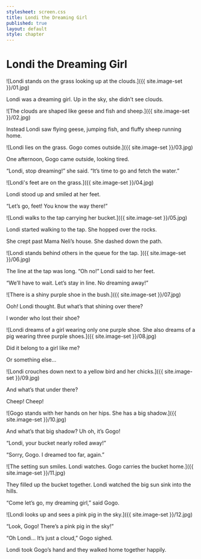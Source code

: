 ```yaml
---
stylesheet: screen.css
title: Londi the Dreaming Girl
published: true
layout: default
style: chapter
---
```


# Londi the Dreaming Girl

![Londi stands on the grass looking up at the clouds.]({{ site.image-set }}/01.jpg)

Londi was a dreaming girl. Up in the sky, she didn’t see clouds.

![The clouds are shaped like geese and fish and sheep.]({{ site.image-set }}/02.jpg)

Instead Londi saw flying geese, jumping fish, and fluffy sheep running home.

![Londi lies on the grass. Gogo comes outside.]({{ site.image-set }}/03.jpg)

One afternoon, Gogo came outside, looking tired.

“Londi, stop dreaming!” she said. “It’s time to go and fetch the water.”

![Londi's feet are on the grass.]({{ site.image-set }}/04.jpg)

Londi stood up and smiled at her feet.

“Let’s go, feet! You know the way there!”

![Londi walks to the tap carrying her bucket.]({{ site.image-set }}/05.jpg)

Londi started walking to the tap. She hopped over the rocks.

She crept past Mama Neli’s house. She dashed down the path.

![Londi stands behind others in the queue for the tap. ]({{ site.image-set }}/06.jpg)

The line at the tap was long. “Oh no!” Londi said to her feet. 

“We’ll have to wait. Let’s stay in line. No dreaming away!”

![There is a shiny purple shoe in the bush.]({{ site.image-set }}/07.jpg)

Ooh! Londi thought. But what’s that shining over there? 

I wonder who lost their shoe?

![Londi dreams of a girl wearing only one purple shoe. She also dreams of a pig wearing three purple shoes.]({{ site.image-set }}/08.jpg)

Did it belong to a girl like me? 

Or something else...

![Londi crouches down next to a yellow bird and her chicks.]({{ site.image-set }}/09.jpg)

And what’s that under there?

Cheep! Cheep!

![Gogo stands with her hands on her hips. She has a big shadow.]({{ site.image-set }}/10.jpg)

And what’s that big shadow? Uh oh, it’s Gogo!

“Londi, your bucket nearly rolled away!”

“Sorry, Gogo. I dreamed too far, again.”

![The setting sun smiles. Londi watches. Gogo carries the bucket home.]({{ site.image-set }}/11.jpg)

They filled up the bucket together. Londi watched the big sun sink into the hills.

“Come let’s go, my dreaming girl,” said Gogo.

![Londi looks up and sees a pink pig in the sky.]({{ site.image-set }}/12.jpg)

“Look, Gogo! There’s a pink pig in the sky!”

“Oh Londi... It’s just a cloud,” Gogo sighed.

Londi took Gogo’s hand and they walked home together happily.
